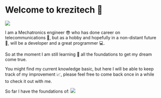 # Welcome to krezitech :wave: 

![ ](http://4.bp.blogspot.com/-fVxTHe30Hgo/TxwTO4Lm-CI/AAAAAAAAAbU/7-bDK3Yby6U/s1600/Fondochicofinalfinal.jpg "Krezitech")

I am a Mechatronics engineer :sunglasses: who has done career on telecommunications :iphone:, but as a hobby and hopefully in a non-distant future :crystal_ball:, will be a developer and a great programmer :computer:. 

So at the moment I am still learning :blue_book: all the foundations to get my dream come true.

You might find my current knowledge basic, but here I will be able to keep track of my improvement :chart_with_upwards_trend:, please feel free to come back once in a while to check it out with me.

So far I have the foundations of:
![ ]([https://www.dropbox.com/s/z1yf7ezl987aadk/todos.png?dl=0](https://blogger.googleusercontent.com/img/b/R29vZ2xl/AVvXsEjTi8Srn01HVQF0cXrnDJvbsvR12vyr8pObi-QeKFGwefFG53sHQFkagMu_vQeXGW61DlDEKtBIVwiva2a_Jnd7GT0xJexPSKURaalR1yOeI65n4rEfFnZtkW1iLv-gldiGoj69lD6c1AQ7j9NtcMSCY-EzsKSBkt0yvm-bcCBcSmm_vMUljv3BQ6qGRg/s1400/todos.png) "Lenguajes")
